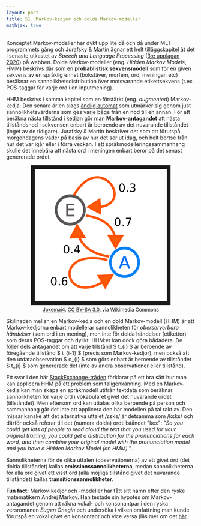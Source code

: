 ```yaml
---
layout: post
title: 51. Markov-kedjor och dolda Markov-modeller
mathjax: true
---
```


Konceptet Markov-modeller har dykt upp lite då och då under MLT-programmets gång och Jurafsky & Martin ägnar ett helt [tilläggskapitel](https://web.stanford.edu/~jurafsky/slp3/A.pdf) åt det i senaste utkastet av *Speech and Language Processing* ([3:e upplagan 2020](https://web.stanford.edu/~jurafsky/slp3/)) på webben. Dolda Markov-modeller (eng. *Hidden Markov Models*, HMM) beskrivs där som en **probablistisk sekvensmodell** som för en given sekvens av en språklig enhet (bokstäver, morfem, ord, meningar, etc) beräknar en sannolikhetsdistribution över motsvarande etikettsekvens (t.ex. POS-taggar för varje ord i en inputmening).

HHM beskrivs i samma kapitel som en förstärkt (eng. *augmented*) Markov-kedja. Den senare är en slags [ändlig automat](https://datatjej.github.io/Finite-state-machines-och-%C3%A4ndliga-automater/) som utmärker sig genom just sannolikhetsvärderna som ges varje båge från en nod till en annan. För att beräkna nästa tillstånd i kedjan gör man **Markov-antagandet** att nästa tillståndsnod i sekvensen enbart är beroende av det nuvarande tillståndet (inget av de tidigare). Jurafsky & Martin beskriver det som att förutspå morgondagens väder på basis av hur det ser ut idag, och helt bortse från hur det var igår eller i förra veckan. I ett språkmodelleringssammanhang skulle det innebära att nästa ord i meningen enbart beror på det senast genererade ordet.


<p align="center">
<img src="/images/markov_kedja.png" alt="En enkel Markov-kedja" width="70%" height="auto" border="10" /><br>
<font size="2"><a href="https://commons.wikimedia.org/wiki/File:Markovkate_01.svg">Joxemai4</a>, <a href="https://creativecommons.org/licenses/by-sa/3.0">CC BY-SA 3.0</a>, via Wikimedia Commons</font>
</p>

Skillnaden mellan en Markov-kedja och en dold Markov-modell (HHM) är att Markov-kedjorna enbart modellerar sannolikheten för *oberserverbara händelser* (som ord i en mening), men inte för dolda händelser (etiketter) som deras POS-taggar och dylikt. HHM:er kan dock göra bådadera. De följer dels antagandet om att varje tillstånd $ t_{i} $ är beroende av föregående tillstånd $ t_{i-1} $ (precis som Markov-kedjor), men också att den utdataobservation $ o_{i} $ som görs enbart är beroende av tillståndet $ t_{i} $ som genererade det (inte av andra observationer eller tillstånd). 

Ett svar i den här [StackExchange-tråden](https://stats.stackexchange.com/questions/148023/markov-chains-vs-hmm) förklarar på ett bra sätt hur man kan applicera HHM på ett problem som taligenkänning. Med en Markov-kedja kan man skapa en språkmodell utifrån textdata som beräknar sannolikheten för varje ord i vokabuläret givet det nuvarande ordet (tillståndet). Men eftersom ord kan uttalas olika beroende på person och sammanhang går det inte att applicera den här modellen på tal rakt av. Den missar kanske att det alternativa uttalet /ɕɛks/ är detsamma som /kɛks/ och därför också referar till det (numera dolda) ordtillståndet "kex": *"So you could get lots of people to read aloud the text that you used for your original training, you could get a distribution for the pronunciations for each word, and then combine your original model with the pronunciation model and you have a Hidden Markov Model (an HMM)."*.

Sannolikheterna för de olika uttalen (observationerna) av ett givet ord (det dolda tillståndet) kallas **emissionssannolikheterna**, medan sannolikheterna för alla ord givet ett visst ord (alla möjliga tillstånd givet det nuvarande tillståndet) kallas **transitionssannolikheter**.

**Fun fact:** Markov-kedjor och -modeller har fått sitt namn efter den ryske matematikern Andrej Markov. Han testade sin hypotes om Markov-antagandet genom att räkna vokal- och konsonantpar i den ryska versromanen *Eugen Onegin* och undersöka i vilken omfattning man kunde förutspå en vokal givet en konsontant och vice versa (läs mer om det [här](https://www.americanscientist.org/article/first-links-in-the-markov-chain).  

